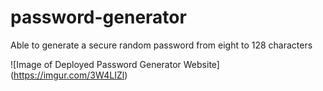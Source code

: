 # password-generator
Able to generate a secure random password from eight to 128 characters


![Image of Deployed Password Generator Website]
(https://imgur.com/3W4LIZl)

